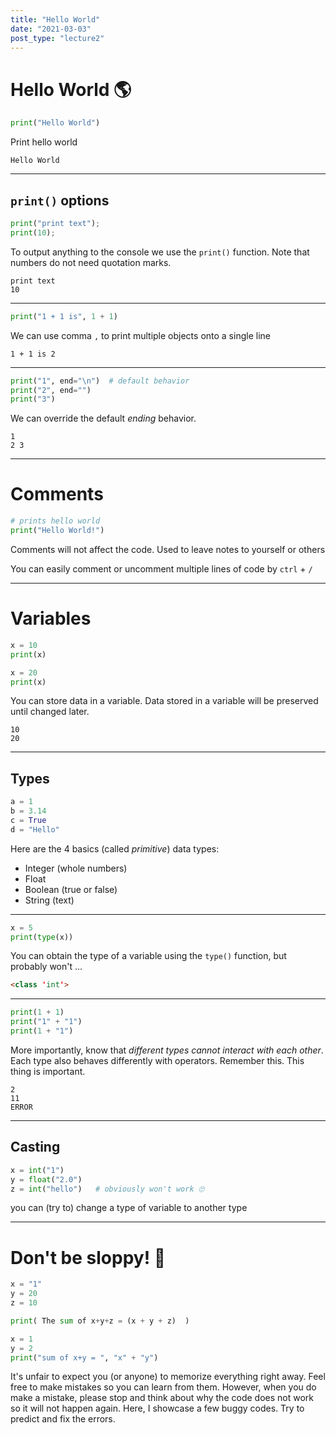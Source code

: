 ```yaml
---
title: "Hello World"
date: "2021-03-03"
post_type: "lecture2"
---
```


# Hello World 🌎

```python
print("Hello World")
```

Print hello world

```none
Hello World
```


---

## `print()` options

```python
print("print text");
print(10);
```

To output anything to the console we use the `print()` function. Note that numbers do not need quotation marks.

```
print text
10
```

---

```python
print("1 + 1 is", 1 + 1)
```

We can use comma `,` to print multiple objects onto a single line

```
1 + 1 is 2
```

---

```python
print("1", end="\n")  # default behavior
print("2", end="")
print("3")
```

We can override the default _ending_ behavior.

```
1
2 3
```

---

# Comments

```python
# prints hello world
print("Hello World!")
```

Comments will not affect the code. Used to leave notes to yourself or others

You can easily comment or uncomment multiple lines of code by `ctrl` + `/`

---

# Variables

```py
x = 10
print(x)

x = 20
print(x)
```

You can store data in a variable. Data stored in a variable will be preserved until changed later.

```
10
20
```

---

## Types

```python
a = 1
b = 3.14
c = True
d = "Hello"
```

Here are the 4 basics (called _primitive_) data types:

- Integer (whole numbers)
- Float
- Boolean (true or false)
- String (text)

---

```python
x = 5
print(type(x))
```

You can obtain the type of a variable using the `type()` function, but probably won't ...

```html
<class 'int'>
```

---

```python
print(1 + 1)
print("1" + "1")
print(1 + "1")
```

More importantly, know that _different types cannot interact with each other_. Each type also behaves differently with operators. Remember this. This thing is important.

```
2
11
ERROR
```

---

## Casting

```py
x = int("1")
y = float("2.0")
z = int("hello")   # obviously won't work 🙄
```

you can (try to) change a type of variable to another type

---

# Don't be sloppy! 🤪

```python
x = "1"
y = 20
z = 10

print( The sum of x+y+z = (x + y + z)  )

x = 1
y = 2
print("sum of x+y = ", "x" + "y")
```

It's unfair to expect you (or anyone) to memorize everything right away. Feel free to make mistakes so you can learn from them. However, when you do make a mistake, please stop and think about why the code does not work so it will not happen again. Here, I showcase a few buggy codes. Try to predict and fix the errors.

